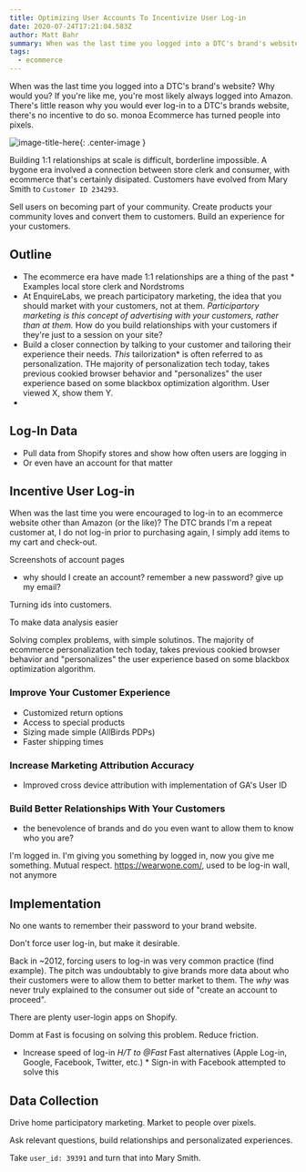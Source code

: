 ```yaml
---
title: Optimizing User Accounts To Incentivize User Log-in
date: 2020-07-24T17:21:04.583Z
author: Matt Bahr
summary: When was the last time you logged into a DTC's brand's website?
tags:
  - ecommerce
---
```

When was the last time you logged into a DTC's brand's website? Why would you? If you're like me, you're most likely always logged into Amazon. There's little reason why you would ever log-in to a DTC's brands website, there's no incentive to do so. 
monoa
Ecommerce has turned people into pixels. 

![image-title-here](/img/real-time-screenshot.png){: .center-image }

Building 1:1 relationships at scale is difficult, borderline impossible. A bygone era involved a connection between store clerk and consumer, with ecommerce that's certainly disipated. Customers have evolved from Mary Smith to `Customer ID 234293`. 	

Sell users on becoming part of your community.
Create products your community loves and convert them to customers.
Build an experience for your customers.

## Outline

* The ecommerce era have made 1:1 relationships are a thing of the past
  		* Examples local store clerk and Nordstroms
* At EnquireLabs, we preach participatory marketing, the idea that you should market with your customers, not at them.
  		 *Participartory marketing is this concept of advertising with your customers, rather than at them.* 
  		 How do you build relationships with your customers if they're just to a session on your site? 
* Build a closer connection by talking to your customer and tailoring their experience their needs.
  		 *This* tailorization* is often referred to as personalization. THe majority of personalization tech today, takes previous cookied browser behavior and "personalizes" the user experience based on some blackbox optimization algorithm. User viewed X, show them Y. 
*

## Log-In Data

* Pull data from Shopify stores and show how often users are logging in
* Or even have an account for that matter

## Incentive User Log-in

When was the last time you were encouraged to log-in to an ecommerce website other than Amazon (or the like)? The DTC brands I'm a repeat customer at, I do not log-in prior to purchasing again, I simply add items to my cart and check-out. 

Screenshots of account pages

* why should I create an account? remember a new password? give up my email? 

Turning ids into customers.

To make data analysis easier

Solving complex problems, with simple solutinos. The majority of ecommerce personalization tech today, takes previous cookied browser behavior and "personalizes" the user experience based on some blackbox optimization algorithm. 

### Improve Your Customer Experience

* Customized return options
* Access to special products
* Sizing made simple (AllBirds PDPs)
* Faster shipping times

### Increase Marketing Attribution Accuracy

* Improved cross device attribution with implementation of GA's User ID

### Build Better Relationships With Your Customers

* the benevolence of brands and do you even want to allow them to know who you are?

I'm logged in.
I'm giving you something by logged in, now you give me something. Mutual respect.
https://wearwone.com/, used to be log-in wall, not anymore

## Implementation

No one wants to remember their password to your brand website.

Don't force user log-in, but make it desirable. 

Back in ~2012, forcing users to log-in was very common practice (find example). The pitch was undoubtably to give brands more data about who their customers were to allow them to better market to them. The *why* was never truly explained to the consumer out side of "create an account to proceed". 

There are plenty user-login apps on Shopify. 

Domm at Fast is focusing on solving this problem. Reduce friction. 

* Increase speed of log-in
  			 *H/T to @Fast* 
  				 Fast alternatives (Apple Log-in, Google, Facebook, Twitter, etc.)
  				* Sign-in with Facebook attempted to solve this

## Data Collection

Drive home participatory marketing. Market to people over pixels. 

Ask relevant questions, build relationships and personalizated experiences. 

Take `user_id: 39391` and turn that into Mary Smith.